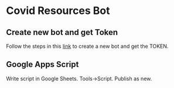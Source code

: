 # Covid Resources Bot

## Create new bot and get Token 
Follow the steps in this [link](https://core.telegram.org/bots) to create a new bot and get the TOKEN.

## Google Apps Script
Write script in Google Sheets. Tools->Script.
Publish as new.
